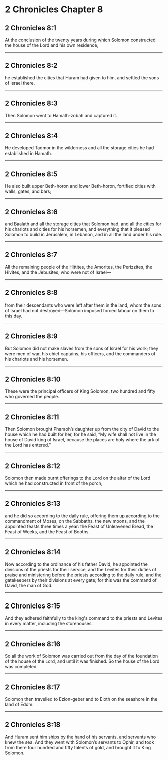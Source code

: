 # 2 Chronicles Chapter 8

## 2 Chronicles 8:1

At the conclusion of the twenty years during which Solomon constructed the house of the Lord and his own residence,

---

## 2 Chronicles 8:2

he established the cities that Huram had given to him, and settled the sons of Israel there.

---

## 2 Chronicles 8:3

Then Solomon went to Hamath-zobah and captured it.

---

## 2 Chronicles 8:4

He developed Tadmor in the wilderness and all the storage cities he had established in Hamath.

---

## 2 Chronicles 8:5

He also built upper Beth-horon and lower Beth-horon, fortified cities with walls, gates, and bars;

---

## 2 Chronicles 8:6

and Baalath and all the storage cities that Solomon had, and all the cities for his chariots and cities for his horsemen, and everything that it pleased Solomon to build in Jerusalem, in Lebanon, and in all the land under his rule.

---

## 2 Chronicles 8:7

All the remaining people of the Hittites, the Amorites, the Perizzites, the Hivites, and the Jebusites, who were not of Israel—

---

## 2 Chronicles 8:8

from their descendants who were left after them in the land, whom the sons of Israel had not destroyed—Solomon imposed forced labour on them to this day.

---

## 2 Chronicles 8:9

But Solomon did not make slaves from the sons of Israel for his work; they were men of war, his chief captains, his officers, and the commanders of his chariots and his horsemen.

---

## 2 Chronicles 8:10

These were the principal officers of King Solomon, two hundred and fifty who governed the people.

---

## 2 Chronicles 8:11

Then Solomon brought Pharaoh’s daughter up from the city of David to the house which he had built for her, for he said, “My wife shall not live in the house of David king of Israel, because the places are holy where the ark of the Lord has entered.”

---

## 2 Chronicles 8:12

Solomon then made burnt offerings to the Lord on the altar of the Lord which he had constructed in front of the porch;

---

## 2 Chronicles 8:13

and he did so according to the daily rule, offering them up according to the commandment of Moses, on the Sabbaths, the new moons, and the appointed feasts three times a year: the Feast of Unleavened Bread, the Feast of Weeks, and the Feast of Booths.

---

## 2 Chronicles 8:14

Now according to the ordinance of his father David, he appointed the divisions of the priests for their service, and the Levites for their duties of praise and ministering before the priests according to the daily rule, and the gatekeepers by their divisions at every gate; for this was the command of David, the man of God.

---

## 2 Chronicles 8:15

And they adhered faithfully to the king's command to the priests and Levites in every matter, including the storehouses.

---

## 2 Chronicles 8:16

So all the work of Solomon was carried out from the day of the foundation of the house of the Lord, and until it was finished. So the house of the Lord was completed.

---

## 2 Chronicles 8:17

Solomon then travelled to Ezion-geber and to Eloth on the seashore in the land of Edom.

---

## 2 Chronicles 8:18

And Huram sent him ships by the hand of his servants, and servants who knew the sea. And they went with Solomon’s servants to Ophir, and took from there four hundred and fifty talents of gold, and brought it to King Solomon.
